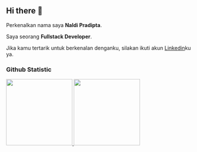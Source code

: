 ## Hi there 👋

Perkenalkan nama saya **Naldi Pradipta**.<br>

Saya seorang **Fullstack Developer**.<br>

Jika kamu tertarik untuk berkenalan denganku, silakan ikuti akun [Linkedin](https://www.linkedin.com/in/naldipa/)ku ya.

### Github Statistic

<p align="left">
<a href="https://github.com/naldipa">
  <img height="180em" src="https://github-readme-stats-eight-theta.vercel.app/api?username=naldipa&show_icons=true&theme=algolia&include_all_commits=true&count_private=true"/>
  <img height="180em" src="https://github-readme-stats-eight-theta.vercel.app/api/top-langs/?username=naldipa&layout=compact&theme=algolia"/>
</a>
</p>
